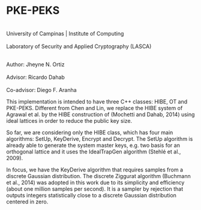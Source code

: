 # PKE-PEKS
<br> University of Campinas | Institute of Computing </br>
<br> Laboratory of Security and Applied Cryptography (LASCA) </br>

<br> Author: Jheyne N. Ortiz </br>
<br> Advisor: Ricardo Dahab </br>
<br> Co-advisor: Diego F. Aranha </br>

This implementation is intended to have three C++ classes: HIBE, OT and PKE-PEKS. Different from Chen and Lin, we replace the HIBE system of Agrawal et al. by the HIBE construction of (Mochetti and Dahab, 2014) using ideal lattices in order to reduce the public key size.

So far, we are considering only the HIBE class, which has four main algorithms: SetUp, KeyDerive, Encrypt and Decrypt. The SetUp algorithm is already able to generate the system master keys, e.g. two basis for an orthogonal lattice and it uses the IdealTrapGen algorithm (Stehlé et al., 2009).

In focus, we have the KeyDerive algorithm that requires samples from a discrete Gaussian distribution. The discrete Ziggurat algorithm (Buchmann et al., 2014) was adopted in this work due to its simplicity and efficiency (about one million samples per second). It is a sampler by rejection that outputs integers statistically close to a discrete Gaussian distribution centered in zero.
